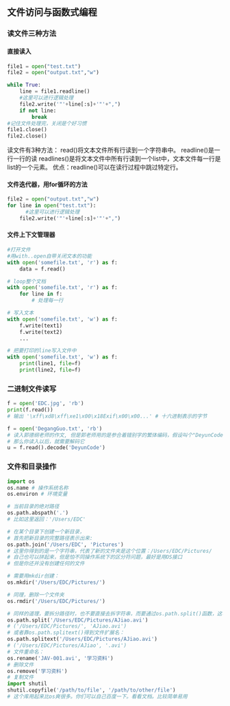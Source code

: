 ## 文件访问与函数式编程
### 读文件三种方法
#### 直接读入
```python
file1 = open("test.txt") 
file2 = open("output.txt","w") 

while True: 
    line = file1.readline() 
    #这里可以进行逻辑处理 
    file2.write('"'+line[:s]+'"'+",") 
    if not line: 
        break 
#记住文件处理完，关闭是个好习惯 
file1.close() 
file2.close() 
```

读文件有3种方法：
    read()将文本文件所有行读到一个字符串中。 
    readline()是一行一行的读 
    readlines()是将文本文件中所有行读到一个list中，文本文件每一行是list的一个元素。 优点：readline()可以在读行过程中跳过特定行。

#### 文件迭代器，用for循环的方法
```python
file2 = open("output.txt","w") 
for line in open("test.txt"): 
      #这里可以进行逻辑处理 
    file2.write('"'+line[:s]+'"'+",") 
```
#### 文件上下文管理器
```python
#打开文件
#用with..open自带关闭文本的功能
with open('somefile.txt', 'r') as f: 
    data = f.read() 

# loop整个文档
with open('somefile.txt', 'r') as f: 
    for line in f: 
        # 处理每一行

# 写入文本 
with open('somefile.txt', 'w') as f: 
    f.write(text1) 
    f.write(text2) 
    ... 

# 把要打印的line写入文件中 
with open('somefile.txt', 'w') as f: 
    print(line1, file=f) 
    print(line2, file=f)
```

### 二进制文件读写
```python
f = open('EDC.jpg', 'rb')
print(f.read())
# 输出 '\xff\xd8\xff\xe1\x00\x18Exif\x00\x00...' # 十六进制表示的字节
```
```python
f = open('DegangGuo.txt', 'rb')
# 读入郭德纲老师的作文, 但是郭老师用的是参合着错别字的繁体编码，假设叫个"DeyunCode"
# 那么你读入以后，就需要解码它
u = f.read().decode('DeyunCode')
```

### 文件和目录操作
```python
import os
os.name # 操作系统名称
os.environ # 环境变量
```
```python
# 当前目录的绝对路径
os.path.abspath('.')
# 比如这里返回：'/Users/EDC'

# 在某个目录下创建一个新目录，
# 首先把新目录的完整路径表示出来:
os.path.join('/Users/EDC', 'Pictures')
# 这里你得到的是一个字符串，代表了新的文件夹是这个位置：/Users/EDC/Pictures/
# 自己也可以拼起来，但是怕不同操作系统下的区分符问题，最好是用OS接口
# 但是你还并没有创建任何的文件

# 需要用mkdir创建：
os.mkdir('/Users/EDC/Pictures/')

# 同理，删除一个文件夹
os.rmdir('/Users/EDC/Pictures/')

# 同样的道理，要拆分路径时，也不要直接去拆字符串，而要通过os.path.split()函数，这样可以把一个路径拆分为两部分，后一部分总是最后级别的目录或文件名：
os.path.split('/Users/EDC/Pictures/AJiao.avi')
# ('/Users/EDC/Pictures/', 'AJiao.avi')
# 或者靠os.path.splitext()得到文件扩展名：
os.path.splitext('/Users/EDC/Pictures/AJiao.avi')
# ('/Users/EDC/Pictures/AJiao', '.avi')
# 文件重命名：
os.rename('JAV-001.avi', '学习资料')
# 删除文件
os.remove('学习资料')
# 复制文件
import shutil  
shutil.copyfile('/path/to/file', '/path/to/other/file')  
# 这个库用起来比os爽很多。你们可以自己百度一下。看看文档。比较简单易用


```
















